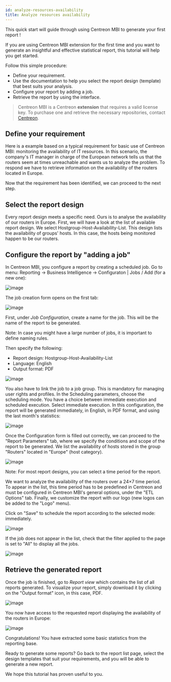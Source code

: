 ```yaml
---
id: analyze-resources-availability
title: Analyze resources availability
---
```


This quick start will guide through using Centreon MBI to generate your first report !

If you are using Centreon MBI extension for the first time and you want to
generate an insightful and effective statistical report, this tutorial
will help you get started.

Follow this simple procedure:

-   Define your requirement.
-   Use the documentation to help you select the report design
    (template) that best suits your analysis.
-   Configure your report by adding a job.
-   Retrieve the report by using the interface.

> Centreon MBI is a Centreon **extension** that requires a valid license key. To
> purchase one and retrieve the necessary repositories, contact
> [Centreon](mailto:sales@centreon.com).

## Define your requirement 

Here is a example based on a typical requirement for basic use of
Centreon MBI: monitoring the availability of IT resources. In this
scenario, the company\'s IT manager in charge of the European network
tells us that the routers seem at times unreachable and wants us to
analyze the problem. To respond we have to retrieve information on the
availability of the routers located in Europe.

Now that the requirement has been identified, we can proceed to the next
step.

## Select the report design 

Every report design meets a specific need. Ours is to analyse the
availability of our routers in Europe. First, we will have a look at the
list of available report design. We select
Hostgroup-Host-Availability-List. This design lists the availability of
groups' hosts. In this case, the hosts being monitored happen to be our
routers.

## Configure the report by "adding a job"

In Centreon MBI, you configure a report by creating a scheduled job. Go
to menu: Reporting → Business Intelligence → Configuraton \| Jobs / Add
(for a new one):

![image](../assets/getting-started/1_EN_createJob.png)

The job creation form opens on the first tab:

![image](../assets/getting-started/2_EN_createJob_FirstTab.png)

First, under *Job Configuration*, create a name for the job. This will
be the name of the report to be generated.

Note: In case you might have a large number of jobs, it is important to
define naming rules.

Then specify the following:

-   Report design: Hostgroup-Host-Availability-List
-   Language: English
-   Output format: PDF

![image](../assets/getting-started/createJob_ListReport.png)

You also have to link the job to a job group. This is mandatory for
managing user rights and profiles. In the Scheduling parameters, choose
the scheduling mode. You have a choice between immediate execution and
scheduled execution. Select immediate execution. In this configuration,
the report will be generated immediately, in English, in PDF format, and
using the last month's statistics:

![image](../assets/getting-started/3_EN_createJob_FirstTab_Filled.png)

Once the Configuration form is filled out correctly, we can proceed to
the "Report Parameters" tab, where we specify the conditions and scope
of the report to be generated. We list the availability of hosts stored
in the group "Routers" located in "Europe" (host category).

![image](../assets/getting-started/4_EN_createJob_Parameter.png)

Note: For most report designs, you can select a time period for the
report.

We want to analyze the availability of the routers over a 24×7 time
period. To appear in the list, this time period has to be predefined in
Centreon and must be configured in Centreon MBI's general options, under
the "ETL Options" tab. Finally, we customize the report with our logo
(new logos can be added to the "Logo" menu).

Click on "Save" to schedule the report according to the selected mode:
immediately.

![image](../assets/getting-started/5_EN_generateJob.png)

If the job does not appear in the list, check that the filter applied to
the page is set to "All" to display all the jobs.

![image](../assets/getting-started/6_EN_generateJob_Filter.png)

## Retrieve the generated report

Once the job is finished, go to *Report view* which contains the list of
all reports generated. To visualize your report, simply download it by
clicking on the \"Output format\" icon, in this case, PDF.

![image](../assets/getting-started/7_EN_reportView.png)

You now have access to the requested report displaying the availability
of the routers in Europe:

![image](../assets/getting-started/8_EN_availabilityReport.png)

Congratulations! You have extracted some basic statistics from the
reporting base.

Ready to generate some reports? Go back to the report list page, select
the design templates that suit your requirements, and you will be able
to generate a new report.

We hope this tutorial has proven useful to you.
